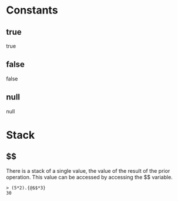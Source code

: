 # Constants
## true
true

## false
false

## null
null

# Stack
## $$
There is a stack of a single value, the value of the result of the prior operation. This value can be accessed by accessing the $$ variable.

```
> (5*2).{@$$*3}
30
